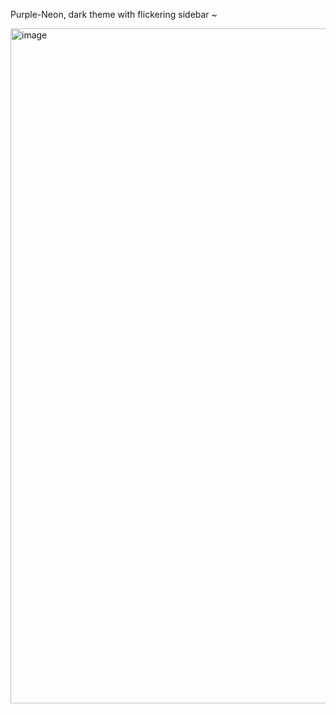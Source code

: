 Purple-Neon, dark theme with flickering sidebar ~

<img width="1920" height="1080" alt="image" src="https://github.com/user-attachments/assets/72dba2dc-c505-409b-af93-256c15c63ed1" />
